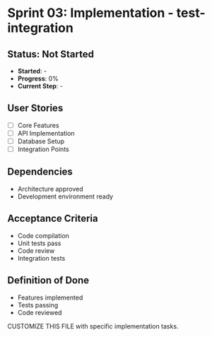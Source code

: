 # Sprint 03: Implementation - test-integration

## Status: Not Started
- **Started**: -
- **Progress**: 0%
- **Current Step**: -

## User Stories
- [ ] Core Features
- [ ] API Implementation
- [ ] Database Setup
- [ ] Integration Points

## Dependencies
- Architecture approved
- Development environment ready

## Acceptance Criteria
- Code compilation
- Unit tests pass
- Code review
- Integration tests

## Definition of Done
- Features implemented
- Tests passing
- Code reviewed

CUSTOMIZE THIS FILE with specific implementation tasks.
